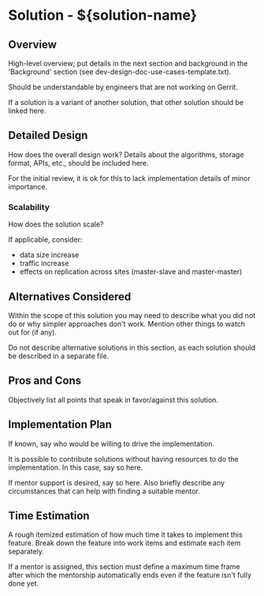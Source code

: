 # Solution - ${solution-name}

## <a id="overview"> Overview

High-level overview; put details in the next section and background in
the 'Background' section (see dev-design-doc-use-cases-template.txt).

Should be understandable by engineers that are not working on Gerrit.

If a solution is a variant of another solution, that other solution
should be linked here.

## <a id="detailed-design"> Detailed Design

How does the overall design work? Details about the algorithms,
storage format, APIs, etc., should be included here.

For the initial review, it is ok for this to lack implementation
details of minor importance.

### <a id="scalability"> Scalability

How does the solution scale?

If applicable, consider:

* data size increase
* traffic increase
* effects on replication across sites (master-slave and master-master)

## <a id="alternatives-considered"> Alternatives Considered

Within the scope of this solution you may need to describe what you did
not do or why simpler approaches don't work. Mention other things to
watch out for (if any).

Do not describe alternative solutions in this section, as each solution
should be described in a separate file.

## <a id="pros-and-cons"> Pros and Cons

Objectively list all points that speak in favor/against this solution.

## <a id="implementation-plan"> Implementation Plan

If known, say who would be willing to drive the implementation.

It is possible to contribute solutions without having resources to do
the implementation. In this case, say so here.

If mentor support is desired, say so here. Also briefly describe any
circumstances that can help with finding a suitable mentor.

## <a id="time-estimation"> Time Estimation

A rough itemized estimation of how much time it takes to implement this
feature. Break down the feature into work items and estimate each item
separately.

If a mentor is assigned, this section must define a maximum time frame
after which the mentorship automatically ends even if the feature isn't
fully done yet.
